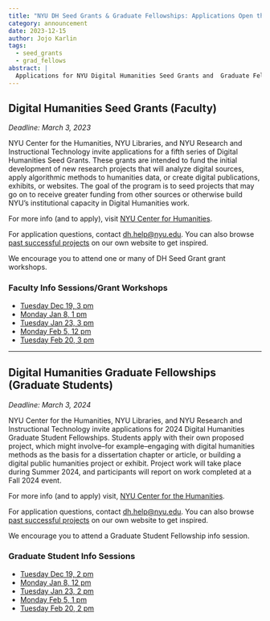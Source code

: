 ```yaml
---
title: "NYU DH Seed Grants & Graduate Fellowships: Applications Open through 3/3"
category: announcement
date: 2023-12-15
author: Jojo Karlin
tags:
  - seed_grants
  - grad_fellows
abstract: |
  Applications for NYU Digital Humanities Seed Grants and  Graduate Fellowships in the 2024 cycle are open until March 3, 2024.
---
```


## Digital Humanities Seed Grants (Faculty)

_Deadline:_ _March 3, 2023_

NYU Center for the Humanities, NYU Libraries, and NYU Research and Instructional Technology invite applications for a fifth series of Digital Humanities Seed Grants. These grants are intended to fund the initial development of new research projects that will analyze digital sources, apply algorithmic methods to humanities data, or create digital publications, exhibits, or websites. The goal of the program is to seed projects that may go on to receive greater funding from other sources or otherwise build NYU’s institutional capacity in Digital Humanities work.

For more info (and to apply), visit <a target="_none" href="https://nyuhumanities.org/opportunity/digital-humanities-seed-grants/">NYU Center for Humanities</a>.

For application questions, contact dh.help@nyu.edu. You can also browse [past successful projects](/projects/seed-grants/) on our own website to get inspired.

We encourage you to attend one or many of DH Seed Grant grant workshops.
### Faculty Info Sessions/Grant Workshops
- [Tuesday Dec 19, 3 pm](https://nyu.libcal.com/event/11622463)
- [Monday Jan 8, 1 pm](https://nyu.libcal.com/event/11640729)
- [Tuesday Jan 23, 3 pm](https://nyu.libcal.com/event/11640730)
- [Monday Feb 5, 12 pm](https://nyu.libcal.com/event/11640731)
- [Tuesday Feb 20, 3 pm](https://nyu.libcal.com/event/11640732)

---

## Digital Humanities Graduate Fellowships (Graduate Students)

_Deadline:_ _March 3, 2024_

NYU Center for the Humanities, NYU Libraries, and NYU Research and Instructional Technology invite applications for 2024 Digital Humanities Graduate Student Fellowships. Students apply with their own proposed project, which might involve–for example–engaging with digital humanities methods as the basis for a dissertation chapter or article, or building a digital public humanities project or exhibit. Project work will take place during Summer 2024, and participants will report on work completed at a Fall 2024 event.

For more info (and to apply) visit, <a target="_none" href="https://nyuhumanities.org/opportunity/digital-humanities-graduate-student-summer-fellowships/">NYU Center for the Humanities</a>.

For application questions, contact dh.help@nyu.edu. You can also browse [past successful projects](/projects/fellowships/) on our own website to get inspired.

We encourage you to attend a Graduate Student Fellowship info session.
### Graduate Student Info Sessions
- [Tuesday Dec 19, 2 pm](https://nyu.libcal.com/event/11622497)
- [Monday Jan 8, 12 pm](https://nyu.libcal.com/event/11640667)
- [Tuesday Jan 23, 2 pm](https://nyu.libcal.com/event/11640672)
- [Monday Feb 5, 1 pm](https://nyu.libcal.com/event/11640680)
- [Tuesday Feb 20, 2 pm](https://nyu.libcal.com/event/11640682)
